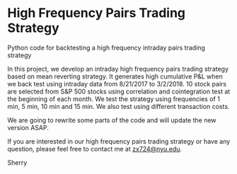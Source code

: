 # High Frequency Pairs Trading Strategy
Python code for backtesting a high frequency intraday pairs trading strategy

In this project, we develop an intraday high frequency pairs trading strategy based on mean reverting strategy. It generates high cumulative P&L when we back test using intraday data from 8/21/2017 to 3/2/2018. 10 stock pairs are selected from S&P 500 stocks using correlation and cointegration test at the beginning of each month. We test the strategy using frequencies of 1 min, 5 min, 10 min and 15 min. We also test using different transaction costs.

We are going to rewrite some parts of the code and will update the new version ASAP.

If you are interested in our high frequency pairs trading strategy or have any question, please feel free to contact me at zx724@nyu.edu.

Sherry

